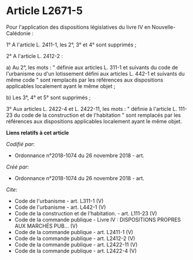 # Article L2671-5

Pour l'application des dispositions législatives du livre IV en Nouvelle-Calédonie : 

1° A l'article L. 2411-1, les 2°, 3° et 4° sont supprimés ; 

2° A l'article L. 2412-2 : 

a) Au 2°, les mots : " définie aux articles L. 311-1 et suivants du code de l'urbanisme ou d'un lotissement défini aux
articles L. 442-1 et suivants du même code " sont remplacés par les références aux dispositions applicables localement ayant
le même objet ; 

b) Les 3°, 4° et 5° sont supprimés ; 

3° Aux articles L. 2422-4 et L. 2422-11, les mots : " définie à l'article L. 111-23 du code de la construction et de
l'habitation " sont remplacés par les références aux dispositions applicables localement ayant le même objet.

**Liens relatifs à cet article**

_Codifié par_:

  - Ordonnance n°2018-1074 du 26 novembre 2018 - art.

_Créé par_:

  - Ordonnance n°2018-1074 du 26 novembre 2018 - art.

_Cite_:

  - Code de l'urbanisme - art. L311-1 (V)
  - Code de l'urbanisme - art. L442-1 (V)
  - Code de la construction et de l'habitation. - art. L111-23 (V)
  - Code de la commande publique -  Livre IV : DISPOSITIONS PROPRES AUX MARCHÉS PUB... (V)
  - Code de la commande publique - art. L2411-1 (V)
  - Code de la commande publique - art. L2412-2 (V)
  - Code de la commande publique - art. L2422-11 (V)
  - Code de la commande publique - art. L2422-4 (V)

